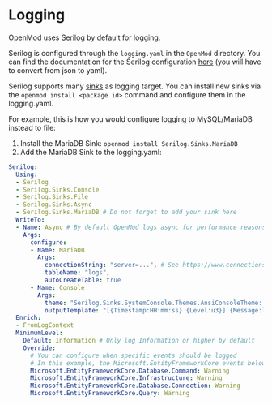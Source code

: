 # Logging
OpenMod uses [Serilog](https://serilog.net/) by default for logging.

Serilog is configured through the `logging.yaml` in the `OpenMod` directory.
You can find the documentation for the Serilog configuration [here](https://github.com/serilog/serilog-settings-configuration) (you will have to convert from json to yaml).

Serilog supports many [sinks](https://github.com/serilog/serilog/wiki/Provided-Sinks) as logging target. You can install new sinks via the `openmod install <package id>` command and configure them in the logging.yaml.

For example, this is how you would configure logging to MySQL/MariaDB instead to file:

1. Install the MariaDB Sink: `openmod install Serilog.Sinks.MariaDB`
2. Add the MariaDB Sink to the logging.yaml:
```yaml
Serilog:
  Using:
  - Serilog
  - Serilog.Sinks.Console
  - Serilog.Sinks.File
  - Serilog.Sinks.Async
  - Serilog.Sinks.MariaDB # Do not forget to add your sink here
  WriteTo:
  - Name: Async # By default OpenMod logs async for performance reasons
    Args:
      configure:
      - Name: MariaDB
        Args:
          connectionString: "server=...", # See https://www.connectionstrings.com/mysql/
          tableName: "logs",
          autoCreateTable: true
      - Name: Console
        Args:
          theme: "Serilog.Sinks.SystemConsole.Themes.AnsiConsoleTheme::Code, Serilog.Sinks.Console"
          outputTemplate: "[{Timestamp:HH:mm:ss} {Level:u3}] {Message:lj}{NewLine}{Exception}"
  Enrich:
  - FromLogContext
  MinimumLevel:
    Default: Information # Only log Information or higher by default
    Override:
      # You can configure when specific events should be logged
      # In this example, the Microsoft.EntityFrameworkCore events below are only logged if Warning or higher
      Microsoft.EntityFrameworkCore.Database.Command: Warning
      Microsoft.EntityFrameworkCore.Infrastructure: Warning
      Microsoft.EntityFrameworkCore.Database.Connection: Warning
      Microsoft.EntityFrameworkCore.Query: Warning
```

